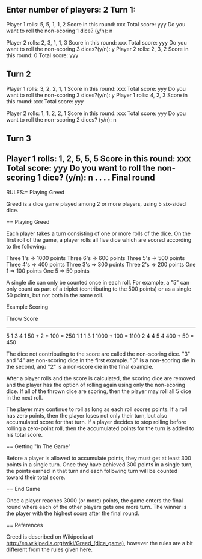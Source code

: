Enter number of players: 2
Turn 1:
--------
Player 1 rolls: 5, 5, 1, 1, 2
Score in this round: xxx
Total score: yyy 
Do you want to roll the non-scoring 1 dice? (y/n): n

Player 2 rolls: 2, 3, 1, 1, 3
Score in this round: xxx
Total score: yyy
Do you want to roll the non-scoring 3 dices?(y/n): y
Player 2 rolls: 2, 3, 2
Score in this round: 0
Total score: yyy

Turn 2
----------
Player 1 rolls: 3, 2, 2, 1, 1
Score in this round: xxx
Total score: yyy
Do you want to roll the non-scoring 3 dices?(y/n): y
Player 1 rolls: 4, 2, 3
Score in this round: xxx
Total score: yyy

Player 2 rolls: 1, 1, 2, 2, 1
Score in this round: xxx
Total score: yyy
Do you want to roll the non-scoring 2 dices? (y/n): n

Turn 3
----------
Player 1 rolls: 1, 2, 5, 5, 5
Score in this round: xxx
Total score: yyy
Do you want to roll the non-scoring 1 dice? (y/n): n
.
.
.
.
Final round
--------------



RULES:= Playing Greed

Greed is a dice game played among 2 or more players, using 5
six-sided dice.

== Playing Greed

Each player takes a turn consisting of one or more rolls of the dice.
On the first roll of the game, a player rolls all five dice which are
scored according to the following:

  Three 1's => 1000 points
  Three 6's =>  600 points
  Three 5's =>  500 points
  Three 4's =>  400 points
  Three 3's =>  300 points
  Three 2's =>  200 points
  One   1   =>  100 points
  One   5   =>   50 points

A single die can only be counted once in each roll.  For example,
a "5" can only count as part of a triplet (contributing to the 500
points) or as a single 50 points, but not both in the same roll.

Example Scoring

   Throw       Score
   ---------   ------------------
   5 1 3 4 1   50 + 2 * 100 = 250
   1 1 1 3 1   1000 + 100 = 1100
   2 4 4 5 4   400 + 50 = 450

The dice not contributing to the score are called the non-scoring
dice.  "3" and "4" are non-scoring dice in the first example.  "3" is
a non-scoring die in the second, and "2" is a non-score die in the
final example.

After a player rolls and the score is calculated, the scoring dice are
removed and the player has the option of rolling again using only the
non-scoring dice. If all of the thrown dice are scoring, then the
player may roll all 5 dice in the next roll.

The player may continue to roll as long as each roll scores points. If
a roll has zero points, then the player loses not only their turn, but
also accumulated score for that turn. If a player decides to stop
rolling before rolling a zero-point roll, then the accumulated points
for the turn is added to his total score.

== Getting "In The Game"

Before a player is allowed to accumulate points, they must get at
least 300 points in a single turn. Once they have achieved 300 points
in a single turn, the points earned in that turn and each following
turn will be counted toward their total score.

== End Game

Once a player reaches 3000 (or more) points, the game enters the final
round where each of the other players gets one more turn. The winner
is the player with the highest score after the final round.

== References

Greed is described on Wikipedia at
http://en.wikipedia.org/wiki/Greed_(dice_game), however the rules are
a bit different from the rules given here.